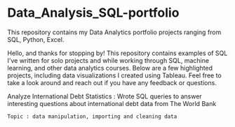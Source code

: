 # Data_Analysis_SQL-portfolio
This repository contains my Data Analytics portfolio projects ranging from SQL, Python, Excel.

Hello, and thanks for stopping by! This repository contains examples of SQL I've written for solo projects and while working through SQL, machine learning, and other data analytics courses. Below are a few highlighted projects, including data visualizations I created using Tableau. Feel free to take a look around and reach out if you have any feedback or questions.

Analyze International Debt Statistics : Wrote SQL queries to answer interesting questions about international debt data from The World Bank

    Topic : data manipulation, importing and cleaning data
